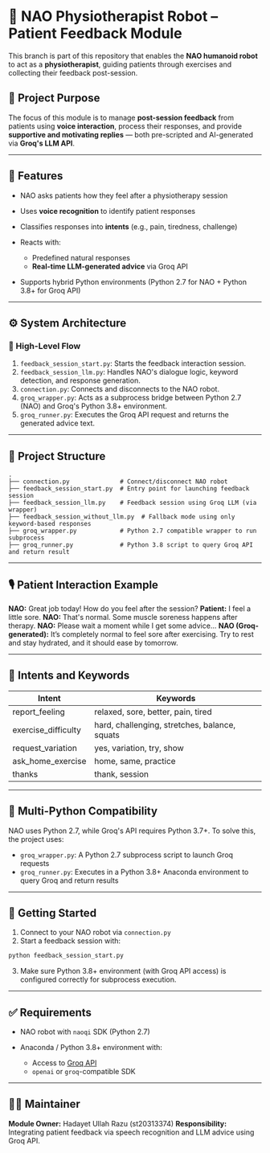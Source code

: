 # 🤖 NAO Physiotherapist Robot – Patient Feedback Module

This branch is part of this repository that enables the **NAO humanoid robot** to act as a **physiotherapist**, guiding patients through exercises and collecting their feedback post-session.

## 🧩 Project Purpose

The focus of this module is to manage **post-session feedback** from patients using **voice interaction**, process their responses, and provide **supportive and motivating replies** — both pre-scripted and AI-generated via **Groq's LLM API**.

---

## 💬 Features

- NAO asks patients how they feel after a physiotherapy session
- Uses **voice recognition** to identify patient responses
- Classifies responses into **intents** (e.g., pain, tiredness, challenge)
- Reacts with:

  - Predefined natural responses
  - **Real-time LLM-generated advice** via Groq API

- Supports hybrid Python environments (Python 2.7 for NAO + Python 3.8+ for Groq API)

---

## ⚙️ System Architecture

### 🧠 High-Level Flow

1. `feedback_session_start.py`: Starts the feedback interaction session.
2. `feedback_session_llm.py`: Handles NAO's dialogue logic, keyword detection, and response generation.
3. `connection.py`: Connects and disconnects to the NAO robot.
4. `groq_wrapper.py`: Acts as a subprocess bridge between Python 2.7 (NAO) and Groq's Python 3.8+ environment.
5. `groq_runner.py`: Executes the Groq API request and returns the generated advice text.

---

## 📂 Project Structure

```
.
├── connection.py              # Connect/disconnect NAO robot
├── feedback_session_start.py  # Entry point for launching feedback session
├── feedback_session_llm.py    # Feedback session using Groq LLM (via wrapper)
├── feedback_session_without_llm.py  # Fallback mode using only keyword-based responses
├── groq_wrapper.py            # Python 2.7 compatible wrapper to run subprocess
├── groq_runner.py             # Python 3.8 script to query Groq API and return result
```

---

## 🎙️ Patient Interaction Example

**NAO:** Great job today! How do you feel after the session?
**Patient:** I feel a little sore.
**NAO:** That's normal. Some muscle soreness happens after therapy.
**NAO:** Please wait a moment while I get some advice...
**NAO (Groq-generated):** It’s completely normal to feel sore after exercising. Try to rest and stay hydrated, and it should ease by tomorrow.

---

## 🧠 Intents and Keywords

| Intent              | Keywords                                      |
| ------------------- | --------------------------------------------- |
| report_feeling      | relaxed, sore, better, pain, tired            |
| exercise_difficulty | hard, challenging, stretches, balance, squats |
| request_variation   | yes, variation, try, show                     |
| ask_home_exercise   | home, same, practice                          |
| thanks              | thank, session                                |

---

## 🔁 Multi-Python Compatibility

NAO uses Python 2.7, while Groq's API requires Python 3.7+. To solve this, the project uses:

- `groq_wrapper.py`: A Python 2.7 subprocess script to launch Groq requests
- `groq_runner.py`: Executes in a Python 3.8+ Anaconda environment to query Groq and return results

---

## 🚀 Getting Started

1. Connect to your NAO robot via `connection.py`
2. Start a feedback session with:

```bash
python feedback_session_start.py
```

3. Make sure Python 3.8+ environment (with Groq API access) is configured correctly for subprocess execution.

---

## ✅ Requirements

- NAO robot with `naoqi` SDK (Python 2.7)
- Anaconda / Python 3.8+ environment with:

  - Access to [Groq API](https://groq.com/)
  - `openai` or `groq`-compatible SDK

---

## 🧑‍💻 Maintainer

**Module Owner:** Hadayet Ullah Razu (st20313374)
**Responsibility:** Integrating patient feedback via speech recognition and LLM advice using Groq API.
